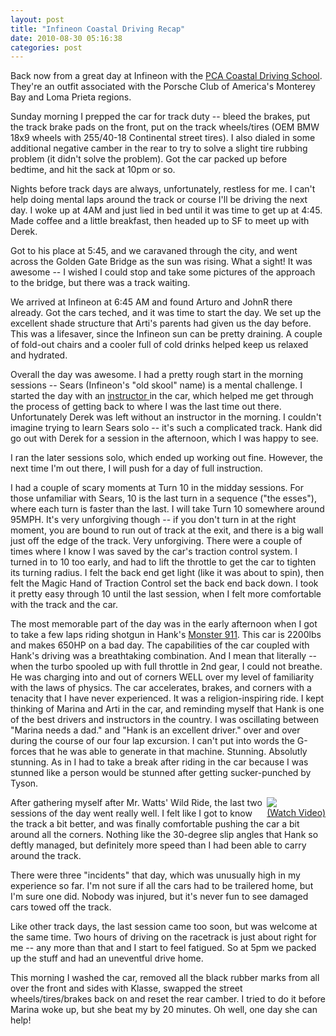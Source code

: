 ```yaml
---
layout: post
title: "Infineon Coastal Driving Recap"
date: 2010-08-30 05:16:38
categories: post
---
```

Back now from a great day at Infineon with the <a href='http://coastaldriving.org/'>PCA Coastal Driving School</a>.  They're an outfit associated with the Porsche Club of America's Monterey Bay and Loma Prieta regions.

Sunday morning I prepped the car for track duty -- bleed the brakes, put the track brake pads on the front, put on the track wheels/tires (OEM BMW 18x9 wheels with 255/40-18 Continental street tires).  I also dialed in some additional negative camber in the rear to try to solve a slight tire rubbing problem (it didn't solve the problem).  Got the car packed up before bedtime, and hit the sack at 10pm or so.

Nights before track days are always, unfortunately, restless for me.  I can't help doing mental laps around the track or course I'll be driving the next day.  I woke up at 4AM and just lied in bed until it was time to get up at 4:45.  Made coffee and a little breakfast, then headed up to SF to meet up with Derek.  

Got to his place at 5:45, and we caravaned through the city, and went across the Golden Gate Bridge as the sun was rising.  What a sight!  It was awesome -- I wished I could stop and take some pictures of the  approach to the bridge, but there was a track waiting.

We arrived at Infineon at 6:45 AM and found Arturo and JohnR there already.  Got the cars teched, and it was time to start the day.  We set up the excellent shade structure that Arti's parents had given us the day before.   This was a lifesaver, since the Infineon sun can be pretty draining.  A couple of fold-out chairs and a cooler full of cold drinks helped keep us relaxed and hydrated.

Overall the day was awesome.  I had a pretty rough start in the morning sessions -- Sears (Infineon's "old skool" name) is a mental challenge.  I started the day with an <a href='http://coastaldriving.org/images/candy/chp1.jpg'>instructor </a>in the car, which helped me get through the process of getting back to where I was the last time out there.  Unfortunately Derek was left without an instructor in the morning.  I couldn't imagine trying to learn Sears solo -- it's such a complicated track.  Hank did go out with Derek for a session in the afternoon, which I was happy to see.

I ran the later sessions solo, which ended up working out fine.  However, the next time I'm out there, I will push for a day of full instruction.  

I had a couple of scary moments at Turn 10 in the midday sessions.  For those unfamiliar with Sears, 10 is the last turn in a sequence ("the esses"), where each turn is faster than the last.  I will take Turn 10 somewhere around 95MPH.  It's very unforgiving though -- if you don't turn in at the right moment, you are bound to run out of track at the exit, and there is a big wall just off the edge of the track.  Very unforgiving.  There were a couple of times where I know I was saved by the car's traction control system.  I turned in to 10 too early, and had to lift the throttle to get the car to tighten its turning radius.  I felt the back end get light (like it was about to spin), then felt the Magic Hand of Traction Control set the back end back down.  I took it pretty easy through 10 until the last session, when I felt more comfortable with the track and the car.

The most memorable part of the day was in the early afternoon when I got to take a few laps riding shotgun in Hank's <a href='http://coastaldriving.org/images/slideshow/1.jpg'>Monster 911</a>.  This car is 2200lbs and makes 650HP on a bad day.  The capabilities of the car coupled with Hank's driving was a breathtaking combination.  And I mean that literally -- when the turbo spooled up with full throttle in 2nd gear, I could not breathe.  He was charging into and out of corners WELL over my level of familiarity with the laws of physics.  The car accelerates, brakes, and corners with a tenacity that I have never experienced.  It was a religion-inspiring ride.  I kept thinking of Marina and Arti in the car, and reminding myself that Hank is one of the best drivers and instructors in the country.  I was oscillating between "Marina needs a dad." and "Hank is an excellent driver." over and over during the course of our four lap excursion.  I can't put into words the G-forces that he was able to generate in that machine.  Stunning.  Absolutly stunning.  As in I had to take a break after riding in the car because I was stunned like a person would be stunned after getting sucker-punched by Tyson.

<div style='float:right'><a href='http://www.thenobot.org/video/watch.php?20060605-infineon_5th_session.mov'><img src='http://www.thenobot.org/video/video.thenobot.org/20060605-infineon_5th_session.mov.jpg'><br>(Watch Video)</a></div>After gathering myself after Mr. Watts' Wild Ride, the last two sessions of the day went really well.  I felt like I got to know the track a bit better, and was finally comfortable pushing the car a bit around all the corners.  Nothing like the 30-degree slip angles that Hank so deftly managed, but definitely more speed than I had been able to carry around the track.

There were three "incidents" that day, which was unusually high in my experience so far.  I'm not sure if all the cars had to be trailered home, but I'm sure one did.  Nobody was injured, but it's never fun to see damaged cars towed off the track.

Like other track days, the last session came too soon, but was welcome at the same time.  Two hours of driving on the racetrack is just about right for me -- any more than that and I start to feel fatigued.  So at 5pm we packed up the stuff and had an uneventful drive home.

This morning I washed the car, removed all the black rubber marks from all over the front and sides with Klasse, swapped the street wheels/tires/brakes back on and reset the rear camber.  I tried to do it before Marina woke up, but she beat my by 20 minutes.  Oh well, one day she can help!
